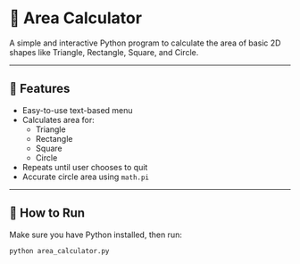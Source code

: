 # 📐 Area Calculator

A simple and interactive Python program to calculate the area of basic 2D shapes like Triangle, Rectangle, Square, and Circle.

---

## 🧾 Features

- Easy-to-use text-based menu
- Calculates area for:
  - Triangle
  - Rectangle
  - Square
  - Circle
- Repeats until user chooses to quit
- Accurate circle area using `math.pi`

---

## 📌 How to Run

Make sure you have Python installed, then run:

```bash
python area_calculator.py
